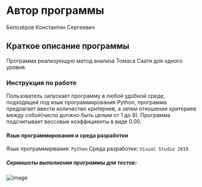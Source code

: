 # Автор программы
Белозёров Константин Сергеевич

## Краткое описание программы
Программа реализующую метод анализа Томаса Саати для одного уровня.

### Инструкция по работе
Пользователь запускает программу в любой удобной среде, подходящей под язык программирования Python, программа предлагает ввести количество критериев, а затем отношение критериев между собой(число должно быть целым от 1 до 9). Программа подсчитывает вессовые коэффициенты в виде 0.00.

#### Язык программирования и среда разработки
Язык программирвания: ` Python `
Среда разработки: ` Visual Studio 2019 `

##### Скриншоты выполнения программы для тестов:

![image](https://user-images.githubusercontent.com/114245476/228026845-fbe4bbd7-8697-407a-9ad3-0133d6e83b5b.png)
